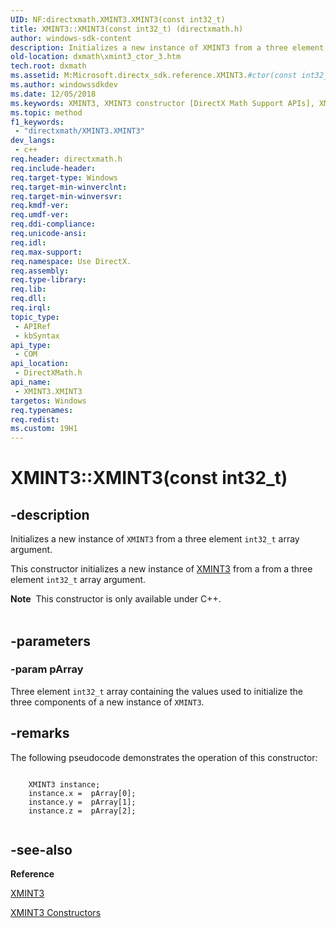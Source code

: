 ```yaml
---
UID: NF:directxmath.XMINT3.XMINT3(const int32_t)
title: XMINT3::XMINT3(const int32_t) (directxmath.h)
author: windows-sdk-content
description: Initializes a new instance of XMINT3 from a three element int32_t array argument.
old-location: dxmath\xmint3_ctor_3.htm
tech.root: dxmath
ms.assetid: M:Microsoft.directx_sdk.reference.XMINT3.#ctor(const int32_t)
ms.author: windowssdkdev
ms.date: 12/05/2018
ms.keywords: XMINT3, XMINT3 constructor [DirectX Math Support APIs], XMINT3 constructor [DirectX Math Support APIs],XMINT3 structure, XMINT3 structure [DirectX Math Support APIs],XMINT3 constructor, XMINT3.XMINT3, XMINT3.XMINT3(const int32_t), XMINT3.XMINT3(const int32_t*), XMINT3::XMINT3, XMINT3::XMINT3(const int32_t), dxmath.xmint3_ctor_3
ms.topic: method
f1_keywords: 
 - "directxmath/XMINT3.XMINT3"
dev_langs:
 - c++
req.header: directxmath.h
req.include-header: 
req.target-type: Windows
req.target-min-winverclnt: 
req.target-min-winversvr: 
req.kmdf-ver: 
req.umdf-ver: 
req.ddi-compliance: 
req.unicode-ansi: 
req.idl: 
req.max-support: 
req.namespace: Use DirectX.
req.assembly: 
req.type-library: 
req.lib: 
req.dll: 
req.irql: 
topic_type:
 - APIRef
 - kbSyntax
api_type:
 - COM
api_location:
 - DirectXMath.h
api_name:
 - XMINT3.XMINT3
targetos: Windows
req.typenames: 
req.redist: 
ms.custom: 19H1
---
```


# XMINT3::XMINT3(const int32_t)


## -description


Initializes a new instance of <code>XMINT3</code> from a three element <code>int32_t</code> array argument.

This constructor initializes a new instance of <a href="https://docs.microsoft.com/windows/desktop/api/directxmath/ns-directxmath-xmint3">XMINT3</a> from a from a three element
  <code>int32_t</code> array argument.
<div class="alert"><b>Note</b>  This constructor is only available under C++.</div><div> </div>

## -parameters




### -param pArray

Three element <code>int32_t</code> array containing the values used to initialize the three components of a new instance of
        <code>XMINT3</code>.


## -remarks



The following pseudocode demonstrates the operation of this constructor:


```

	XMINT3 instance;
	instance.x =  pArray[0];
	instance.y =  pArray[1];
	instance.z =  pArray[2];
    
```





## -see-also




<b>Reference</b>



<a href="https://docs.microsoft.com/windows/desktop/api/directxmath/ns-directxmath-xmint3">XMINT3</a>



<a href="https://docs.microsoft.com/windows/desktop/api/directxmath/nf-directxmath-xmint3-xmint3(constint32_t)">XMINT3 Constructors</a>
 

 

